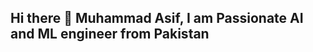 ## Hi there 👋 Muhammad Asif, I am Passionate AI and ML engineer from Pakistan

<!--
**asifkhan9795/asifkhan9795** is a ✨ _special_ ✨ repository because its `README.md` (this file) appears on your GitHub profile.

Here are some ideas to get you started:

- 🔭 I’m currently working on Transformer Learning
- 🌱 I’m currently learning Hugging Face Transformers, OpenAI Learning Resources
- 👯 I’m looking to collaborate on LLMs
- 🤔 I’m looking for help with LLMs prompt gernaration
- 💬 Ask me about Python, SQL, PowerBi
- 📫 How to reach me: asifkhan97951official@gmail.com
- 😄 Pronouns: He
- ⚡ Fun fact: Did you know that Pakistan is home to the world’s largest deep-sea port, Gwadar? And just like Gwadar is a gateway to international trade, my work as an AI and ML engineer from Pakistan is a gateway to unlocking the limitless possibilities of technology!
-->
